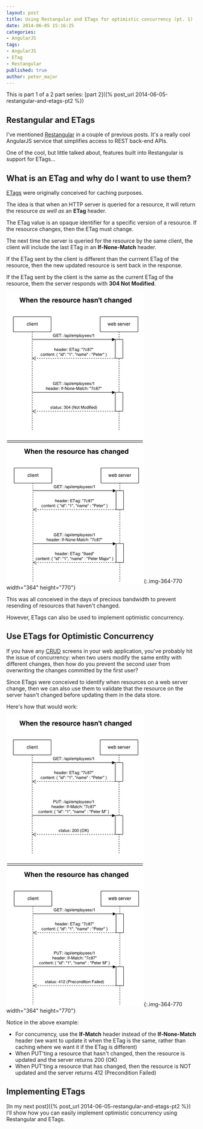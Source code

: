 ```yaml
---
layout: post
title: Using Restangular and ETags for optimistic concurrency (pt. 1)
date: 2014-06-05 15:16:25
categories:
- AngularJS
tags:
- AngularJS
- ETag
- Restangular
published: true
author: peter_major
---
```


This is part 1 of a 2 part series: [part 2]({% post_url 2014-06-05-restangular-and-etags-pt2 %})

## Restangular and ETags

I've mentioned [Restangular](https://github.com/mgonto/restangular) in a couple of previous posts. It's a really cool AngularJS service that simplifies access to REST back-end APIs.

One of the cool, but little talked about, features built into Restangular is support for ETags...

## What is an ETag and why do I want to use them?

[ETags](http://en.wikipedia.org/wiki/HTTP_ETag) were originally conceived for caching purposes.

<!--more-->

The idea is that when an HTTP server is queried for a resource, it will return the resource _as well as_ an __ETag__ header.

The ETag value is an opaque identifier for a specific version of a resource. If the resource changes, then the ETag must change.

The next time the server is queried for the resource by the same client, the client will include the last ETag in an __If-None-Match__ header.

If the ETag sent by the client is different than the currrent ETag of the resource, then the new updated resource is sent back in the response.

If the ETag sent by the client is the same as the current ETag of the resource, them the server responds with __304 Not Modified__.

![ETag for caching](/assets/ETag-for-caching.png){:.img-364-770 width="364" height="770"}

This was all conceived in the days of precious bandwidth to prevent resending of resources that haven't changed.

However, ETags can also be used to implement optimistic concurrency.

## Use ETags for Optimistic Concurrency

If you have any [CRUD](http://en.wikipedia.org/wiki/Create,_read,_update_and_delete) screens in your web application, you've probably hit the issue of concurrency: when two users modify the same entity with different changes, then how do you prevent the second user from overwriting the changes committed by the first user?

Since ETags were conceived to identify when resources on a web server change, then we can also use them to validate that the resource on the server hasn't changed before updating them in the data store.

Here's how that would work:

![ETag for concurrency](/assets/ETag-for-concurrency.png){:.img-364-770 width="364" height="770"}

Notice in the above example:

* For concurrency, use the __If-Match__ header instead of the __If-None-Match__ header (we want to update it when the ETag is the same, rather than caching where we want it if the ETag is different)
* When PUT'ting a resource that hasn't changed, then the resource is updated and the server returns 200 (OK)
* When PUT'ting a resource that has changed, then the resource is NOT updated and the server returns 412 (Precondition Failed)

## Implementing ETags

[In my next post]({% post_url 2014-06-05-restangular-and-etags-pt2 %}) I’ll show how you can easily implement optimistic concurrency using Restangular and ETags.
